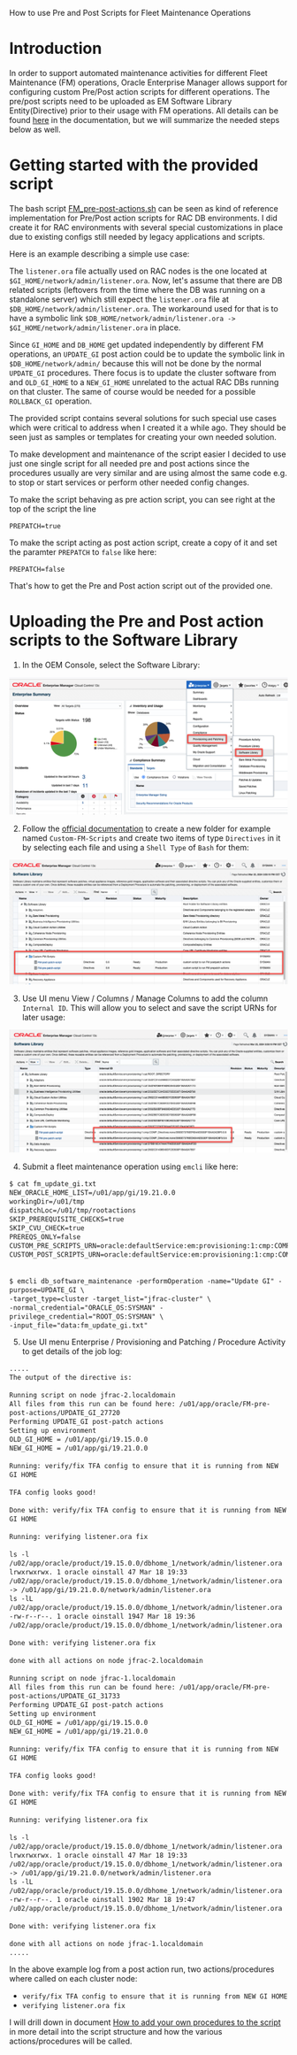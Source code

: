 How to use Pre and Post Scripts for Fleet Maintenance Operations

# Introduction
In order to support automated maintenance activities for different Fleet Maintenance (FM) operations, Oracle Enterprise Manager allows support for configuring custom Pre/Post action scripts for different operations. The pre/post scripts need to be uploaded as EM Software Library Entity(Directive) prior to their usage with FM operations. All details can be found [here](https://docs.oracle.com/en/enterprise-manager/cloud-control/enterprise-manager-cloud-control/13.5/emlcm/database-fleet-maintenance.html#GUID-6AF19CA9-E83A-4C76-BF50-16E5A072EF92) in the documentation, but we will summarize the needed steps below as well.

# Getting started with the provided script
The bash script [FM_pre-post-actions.sh](../script/FM_pre-post-actions.sh) can be seen as kind of reference implementation for Pre/Post action scripts for RAC DB environments. I did create it for RAC environments with several special customizations in place due to existing configs still needed by legacy applications and scripts. 

Here is an example describing a simple use case:

The `listener.ora` file actually used on RAC nodes is the one located at `$GI_HOME/network/admin/listener.ora`. Now, let's assume that there are DB related scripts (leftovers from the time where the DB was running on a standalone server) which still expect the `listener.ora` file at `$DB_HOME/network/admin/listener.ora`. The workaround used for that is to have a symbolic link `$DB_HOME/network/admin/listener.ora -> $GI_HOME/network/admin/listener.ora` in place.

Since `GI_HOME` and `DB_HOME` get updated independently by different FM operations, an `UPDATE_GI` post action could be to update the symbolic link in `$DB_HOME/network/admin/` because this will not be done by the normal `UPDATE_GI` procedures. There focus is to update the cluster software from and `OLD_GI_HOME` to a `NEW_GI_HOME` unrelated to the actual RAC DBs running on that cluster. The same of course would be needed for a possible `ROLLBACK_GI` operation.

The provided script contains several solutions for such special use cases which were critical to address when I created it a while ago. They should be seen just as samples or templates for creating your own needed solution.

To make development and maintenance of the script easier I decided to use just one single script for all needed pre and post actions since the procedures usually are very similar and are using almost the same code e.g. to stop or start services or perform other needed config changes.

To make the script behaving as pre action script, you can see right at the top of the script the line

```
PREPATCH=true
```

To make the script acting as post action script, create a copy of it and set the paramter `PREPATCH` to `false` like here:

```
PREPATCH=false
```
That's how to get the Pre and Post action script out of the provided one.

# Uploading the Pre and Post action scripts to the Software Library
 1. In the OEM Console, select the Software Library:

 ![Software-Library.png](images/Software-Library.png)
    
 2. Follow the [official documentation](https://docs.oracle.com/en/enterprise-manager/cloud-control/enterprise-manager-cloud-control/13.5/emlcm/database-fleet-maintenance.html#GUID-8DBB0F4B-A508-4B90-BEE6-417A326CFC56) to create a new folder for example named `Custom-FM-Scripts` and create two items of type `Directives` in it by selecting each file and using a `Shell Type` of `Bash` for them:

 ![Uploaded-Scripts.png](images/Uploaded-Scripts.png)

 3. Use UI menu View / Columns / Manage Columns to add the column `Internal ID`. This will allow you to select and save the script URNs for later usage:

 ![Script-URNs.png](images/Script-URNs.png)

 4. Submit a fleet maintenance operation using `emcli` like here:

 ```
 $ cat fm_update_gi.txt
 NEW_ORACLE_HOME_LIST=/u01/app/gi/19.21.0.0
 workingDir=/u01/tmp
 dispatchLoc=/u01/tmp/rootactions
 SKIP_PREREQUISITE_CHECKS=true
 SKIP_CVU_CHECK=true
 PREREQS_ONLY=false
 CUSTOM_PRE_SCRIPTS_URN=oracle:defaultService:em:provisioning:1:cmp:COMP_Directives:none:E693E73790ED604AE0530F1BAA0AD8F5:0.6
 CUSTOM_POST_SCRIPTS_URN=oracle:defaultService:em:provisioning:1:cmp:COMP_Directives:none:E693E73790EF604AE0530F1BAA0AD8F5:0.6


 $ emcli db_software_maintenance -performOperation -name="Update GI" -purpose=UPDATE_GI \
 -target_type=cluster -target_list="jfrac-cluster" \
 -normal_credential="ORACLE_OS:SYSMAN" -privilege_credential="ROOT_OS:SYSMAN" \
 -input_file="data:fm_update_gi.txt"
 ``` 
 
 5. Use UI menu Enterprise / Provisioning and Patching / Procedure Activity to get details of the job log:   

 ```
 .....
 The output of the directive is:

 Running script on node jfrac-2.localdomain
 All files from this run can be found here: /u01/app/oracle/FM-pre-post-actions/UPDATE_GI_27720
 Performing UPDATE_GI post-patch actions
 Setting up environment
 OLD_GI_HOME = /u01/app/gi/19.15.0.0
 NEW_GI_HOME = /u01/app/gi/19.21.0.0

 Running: verify/fix TFA config to ensure that it is running from NEW GI HOME

 TFA config looks good!

 Done with: verify/fix TFA config to ensure that it is running from NEW GI HOME

 Running: verifying listener.ora fix

 ls -l /u02/app/oracle/product/19.15.0.0/dbhome_1/network/admin/listener.ora
 lrwxrwxrwx. 1 oracle oinstall 47 Mar 18 19:33 /u02/app/oracle/product/19.15.0.0/dbhome_1/network/admin/listener.ora -> /u01/app/gi/19.21.0.0/network/admin/listener.ora
 ls -lL /u02/app/oracle/product/19.15.0.0/dbhome_1/network/admin/listener.ora
 -rw-r--r--. 1 oracle oinstall 1947 Mar 18 19:36 /u02/app/oracle/product/19.15.0.0/dbhome_1/network/admin/listener.ora

 Done with: verifying listener.ora fix

 done with all actions on node jfrac-2.localdomain

 Running script on node jfrac-1.localdomain
 All files from this run can be found here: /u01/app/oracle/FM-pre-post-actions/UPDATE_GI_31733
 Performing UPDATE_GI post-patch actions
 Setting up environment
 OLD_GI_HOME = /u01/app/gi/19.15.0.0
 NEW_GI_HOME = /u01/app/gi/19.21.0.0

 Running: verify/fix TFA config to ensure that it is running from NEW GI HOME

 TFA config looks good!

 Done with: verify/fix TFA config to ensure that it is running from NEW GI HOME

 Running: verifying listener.ora fix

 ls -l /u02/app/oracle/product/19.15.0.0/dbhome_1/network/admin/listener.ora
 lrwxrwxrwx. 1 oracle oinstall 47 Mar 18 19:33 /u02/app/oracle/product/19.15.0.0/dbhome_1/network/admin/listener.ora -> /u01/app/gi/19.21.0.0/network/admin/listener.ora
 ls -lL /u02/app/oracle/product/19.15.0.0/dbhome_1/network/admin/listener.ora
 -rw-r--r--. 1 oracle oinstall 1902 Mar 18 19:47 /u02/app/oracle/product/19.15.0.0/dbhome_1/network/admin/listener.ora

 Done with: verifying listener.ora fix

 done with all actions on node jfrac-1.localdomain
 .....
 ```

 In the above example log from a post action run, two actions/procedures where called on each cluster node:
  * `verify/fix TFA config to ensure that it is running from NEW GI HOME`
  * `verifying listener.ora fix`
    
 I will drill down in document [How to add your own procedures to the script](./Adding-own-procedures-to-the-actionscript.md) in more detail into the script structure and how the various actions/procedures will be called.
 
